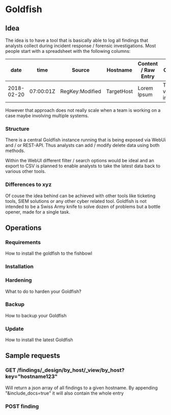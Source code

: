 # Goldfish

## Idea

The idea is to have a tool that is basically able to log all findings that analysts collect during incident response / forensic investigations.
Most people start with a spreadsheet with the following columns:

|date|time|Source|Hostname|Content / Raw Entry |Comment | 
|---|---|---|---|---|---|
|2018-02-20| 07:00:01Z   |RegKey:Modified   |TargetHost   |Lorem Ipsum   |This is vary interesting   |

However that approach does not really scale when a team is working on a case maybe involving multiple systems.

### Structure

There is a central Goldfish instance running that is being exposed via WebUi and / or REST-API. Thus analysts can add / modify delete data using both methods.

Within the WebUI different filter / search options would be ideal and an export to CSV is planned to enable analysts to take the latest data back to various other tools.


### Differences to xyz

Of couse the idea behind can be achieved with other tools like ticketing tools, SIEM solutions or any other cyber related tool. Goldfish is not intended to be a Swiss Army knife to solve dozen of problems but a bottle opener, made for a single task.


## Operations

### Requirements

How to install the goldfish to the fishbowl

### Installation

### Hardening

What to do to harden your Goldfish?

### Backup

How to backup your Goldfish

### Update

How to install the latest Goldfish

## Sample requests

### GET /findings/_design/by_host/_view/by_host?key="hostname123"

Will return a json array of all findings to a given hostname.
By appending "&include_docs=true" it will also contain the whole entry

### POST finding

